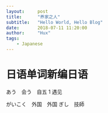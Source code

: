 ```yaml
---
layout:     post
title:      "养家之人"
subtitle:   "Hello World, Hello Blog"
date:       2018-07-11 11:20:00
author:     "Hux"
tags:
    - Japanese
---
```

# 日语单词新编日语
あう　会う　自五 1 遇见






がいこく　外国　外国
ぎし　技師